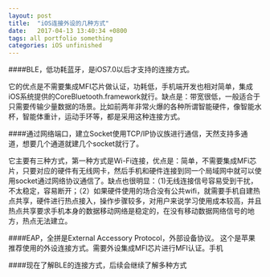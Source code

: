 ```yaml
---
layout: post
title:  "iOS连接外设的几种方式"
date:   2017-04-13 13:40:34 +0800
tags: all portfolio something
categories: iOS unfinished
---
```



####BLE，低功耗蓝牙，是iOS7.0以后才支持的连接方式。

它的优点是不需要集成MFI芯片做认证，功耗低，手机端开发也相对简单，集成iOS系统提供的CoreBluetooth.framework就行。缺点是：带宽很低，一般适合于只需要传输少量数据的场景。比如前两年非常火爆的各种所谓智能硬件，像智能水杯，智能体重计，运动手环等，都是采用这种连接方式。

####通过网络端口，建立Socket使用TCP/IP协议族进行通信，天然支持多通道，想要几个通道就建几个socket就行了。

它主要有三种方式，第一种方式是Wi-Fi连接，优点是：简单，不需要集成MFi芯片，只要对应的硬件有无线网卡，然后手机和硬件连接到同一个局域网中就可以使用socket通过网络协议通信了。缺点也很明显：（1)无线连接信号容易受到干扰，不太稳定，容易断开；（2）如果硬件使用的场合没有公共wifi，就需要手机自建热点共享，硬件进行热点接入，操作步骤较多，对用户来说学习使用成本较高，并且热点共享要求手机本身的数据移动网络是稳定的，在没有移动数据网络信号的地方，热点无法建立。

####EAP，全拼是External Accessory Protocol，外部设备协议。
这个是苹果推荐使用的外设连接方式。需要外设集成MFI芯片进行MFI认证。手机


####现在了解BLE的连接方式，后续会继续了解多种方式